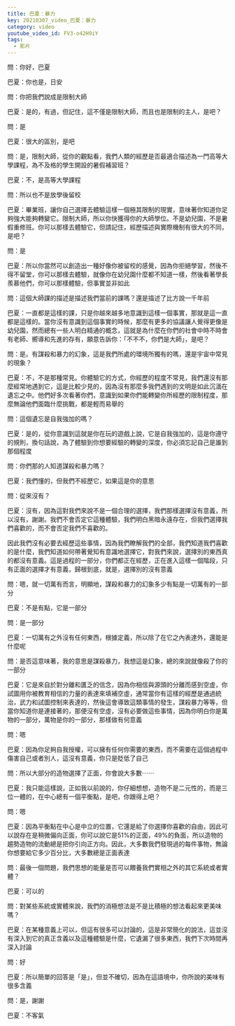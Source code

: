 ```yaml
---
title: 巴夏：暴力
key: 20210307_video_巴夏：暴力
category: video
youtube_video_id: FV3-o42H9iY
tags:
  - 影片
---
```


問：你好，巴夏

巴夏：你也是，日安

問：你把我們說成是限制大師

巴夏：是的，有過，但記住，這不僅是限制大師，而且也是限制的主人，是吧？

問：是

巴夏：很大的區別，是吧

問：是，限制大師，從你的觀點看，我們人類的經歷是否最適合描述為一門高等大學課程，為不及格的學生開設的暑假補習班？

巴夏：不，是高等大學課程

問：所以也不是放學後留校

巴夏：畢業班，讓你自己選擇去體驗這樣一個極其限制的現實，意味著你知道你足夠強大能夠轉變它。限制大師，所以你快獲得你的大師學位。不是幼兒園，不是暑假重修班。你可以那樣去體驗它，但請記住，經歷描述與實際機制有很大的不同，是吧？

問：是

巴夏：所以你當然可以創造出一種好像你被留校的感覺，因為你拒絕學習，然後不得不留堂，你可以那樣去體驗，就像你在幼兒園什麼都不知道一樣，然後看著學長羨慕他們，你可以那樣體驗，但事實並非如此

問：這個大師課的描述是描述我們當前的課嗎？還是描述了比方說一千年前

巴夏：一直都是這樣的課，只是你越來越多地意識到這樣一個事實，那就是這一直都是這樣的。當你沒有意識到這個事實的時候，那麼有更多的協議讓人覺得更像是幼兒園，然而總有一些人明白精通的概念，這就是為什麼在你們的社會中時不時會有老師、嚮導和先進的存有，願意告訴你：「不不不，你們是大師」，是吧？

問：是。有謀殺和暴力的幻象，這是我們所處的環境所獨有的嗎，還是宇宙中常見的現象？

巴夏：不，不是那種常見。你體驗它的方式，你經歷的程度不常見，我們還沒有那麼經常地遇到它，這是比較少見的，因為沒有那麼多我們遇到的文明是如此沉湎在遺忘之中。他們好多次看著你們，意識到如果你們能轉變你所經歷的限制程度，那麼無論他們面臨什麼挑戰，都是輕而易舉的

問：這個遺忘是自我強加的嗎？

巴夏：是的，從你意識到這就是你在玩的遊戲上說，它是自我強加的，這是你遵守的規則，換句話說，為了體驗到你想要經驗的轉變的深度，你必須忘記自己是誰到那個程度

問：你們那的人知道謀殺和暴力嗎？

巴夏：我們懂的，但我們不經歷它，如果這是你的意思

問：從來沒有？

巴夏：沒有，因為這對我們來說不是一個合理的選擇，我們那樣選擇沒有意義，所以沒有，謝謝。我們不會否定它這種體驗，我們明白黑暗永遠存在，但我們選擇我們喜歡的，而不會否定我們不喜歡的。

因此我們沒有必要去經歷這些事情，因為我們瞭解我們的全部，我們知道我們喜歡的是什麼，我們知道如何帶著覺知有意識地選擇它，對我們來說，選擇別的東西真的都沒有意義。這是過程的一部分，你們都正在經歷，正在進入這樣一個階段，只有正面的選擇才有意義，歸根到底，就是，選擇別的沒有意義

問：嗯，就一切萬有而言，明顯地，謀殺和暴力的幻象多少有點是一切萬有的一部分

巴夏：不是有點，它是一部分

問：是一部分

巴夏：一切萬有之外沒有任何東西，根據定義，所以除了在它之內表達外，還能是什麼呢

問：是否這意味著，我的意思是謀殺暴力，我想這是幻象，總的來說就像殺了你的一部分

巴夏：它是來自於對分離和匱乏的信念，因為你相信與源頭的分離而感到空虛，你試圖用你被教育相信的力量的表達來填補空虛，通常當你有這樣的經歷是通過統治，武力和試圖控制來表達的，然後這會導致這類事情的發生，謀殺暴力等等，但當你知道你是連接著的，那便沒有空虛，沒有必要做這些事情，因為你明白你是萬物的一部分，萬物是你的一部分，那樣做有何意義

問：嗯

巴夏：因為你足夠自我授權，可以擁有任何你需要的東西，而不需要在這個過程中傷害自己或者別人，這沒有意義，你只是貶低了自己

問：所以大部分的造物選擇了正面，你會說大多數⋯⋯

巴夏：我只能這樣說，正如我以前說的，你仔細想想，造物不是二元性的，而是三位一體的，在中心總有一個平衡點，是吧，你跟得上吧？

問：嗯

巴夏：因為平衡點在中心是中立的位置，它還是給了你選擇你喜歡的自由，因此可以說存在是稍微偏向正面，你可以說它是51%的正面，49%的負面，所以造物的趨勢造物的流動總是把你引向正方向。因此，大多數我們發現過的每件事物，無論你想要給它多少百分比，大多數總是正面表達

問：最後一個問題，我們思想的能量是否可以餵養我們實相之外的其它系統或者實體？

巴夏：可以的

問：對某些系統或實體來說，我們的消極想法是不是比積極的想法看起來更美味嗎？

巴夏：在某種意義上可以，但這有很多可以討論的，這是非常簡化的說法，這並沒有深入到它的真正含義以及這種體驗是什麼，它遺漏了很多東西，我們下次時間再深入討論

問：好

巴夏：所以簡單的回答是「是」，但並不確切，因為在這語境中，你所說的美味有很多含義

問：是，謝謝

巴夏：不客氣
